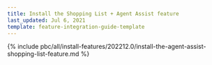 ```yaml
---
title: Install the Shopping List + Agent Assist feature
last_updated: Jul 6, 2021
template: feature-integration-guide-template
---
```


{% include pbc/all/install-features/202212.0/install-the-agent-assist-shopping-list-feature.md %} <!-- To edit, see /_includes/pbc/all/install-features/202212.0/install-the-agent-assist-shopping-list-feature.md -->
